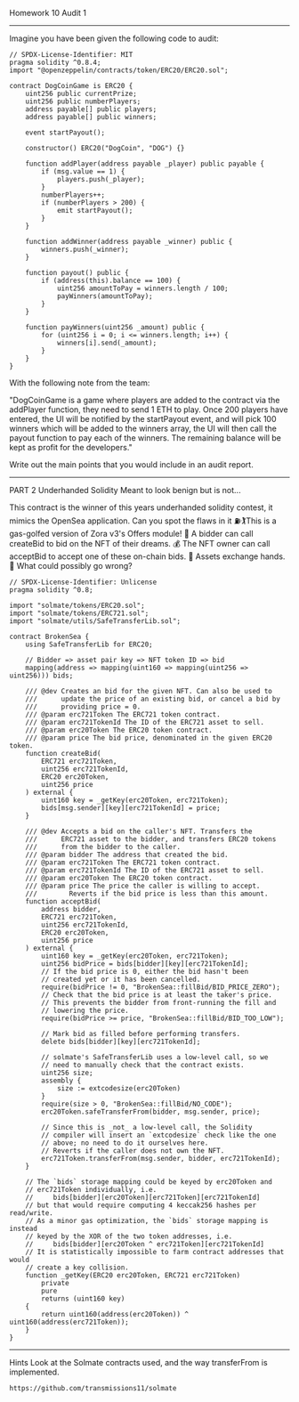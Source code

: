 Homework 10
Audit 1

---

Imagine you have been given the following code to audit:

    // SPDX-License-Identifier: MIT
    pragma solidity ^0.8.4;
    import "@openzeppelin/contracts/token/ERC20/ERC20.sol";

    contract DogCoinGame is ERC20 {
        uint256 public currentPrize;
        uint256 public numberPlayers;
        address payable[] public players;
        address payable[] public winners;

        event startPayout();

        constructor() ERC20("DogCoin", "DOG") {}

        function addPlayer(address payable _player) public payable {
            if (msg.value == 1) {
                players.push(_player);
            }
            numberPlayers++;
            if (numberPlayers > 200) {
                emit startPayout();
            }
        }

        function addWinner(address payable _winner) public {
            winners.push(_winner);
        }

        function payout() public {
            if (address(this).balance == 100) {
                uint256 amountToPay = winners.length / 100;
                payWinners(amountToPay);
            }
        }

        function payWinners(uint256 _amount) public {
            for (uint256 i = 0; i <= winners.length; i++) {
                winners[i].send(_amount);
            }
        }
    }

With the following note from the team:

"DogCoinGame is a game where players are added to the
contract via the addPlayer function, they need to send 1 ETH
to play.
Once 200 players have entered, the UI will be notified by the
startPayout event, and will pick 100 winners which will be
added to the winners array, the UI will then call the payout
function to pay each of the winners.
The remaining balance will be kept as profit for the
developers."

Write out the main points that you would include in an audit
report.

---

PART 2
Underhanded Solidity
Meant to look benign but is not...

This contract is the winner of this years underhanded solidity
contest, it mimics the OpenSea application.
Can you spot the flaws in it
⛽🏌This is a gas-golfed version of Zora v3's Offers module!
🤩 A bidder can call createBid to bid on the NFT of their
dreams.
💰 The NFT owner can call acceptBid to accept one of these
on-chain bids.
🤝 Assets exchange hands.
😤 What could possibly go wrong?

    // SPDX-License-Identifier: Unlicense
    pragma solidity ^0.8;

    import "solmate/tokens/ERC20.sol";
    import "solmate/tokens/ERC721.sol";
    import "solmate/utils/SafeTransferLib.sol";

    contract BrokenSea {
        using SafeTransferLib for ERC20;

        // Bidder => asset pair key => NFT token ID => bid
        mapping(address => mapping(uint160 => mapping(uint256 => uint256))) bids;

        /// @dev Creates an bid for the given NFT. Can also be used to
        ///      update the price of an existing bid, or cancel a bid by
        ///      providing price = 0.
        /// @param erc721Token The ERC721 token contract.
        /// @param erc721TokenId The ID of the ERC721 asset to sell.
        /// @param erc20Token The ERC20 token contract.
        /// @param price The bid price, denominated in the given ERC20 token.
        function createBid(
            ERC721 erc721Token,
            uint256 erc721TokenId,
            ERC20 erc20Token,
            uint256 price
        ) external {
            uint160 key = _getKey(erc20Token, erc721Token);
            bids[msg.sender][key][erc721TokenId] = price;
        }

        /// @dev Accepts a bid on the caller's NFT. Transfers the
        ///      ERC721 asset to the bidder, and transfers ERC20 tokens
        ///      from the bidder to the caller.
        /// @param bidder The address that created the bid.
        /// @param erc721Token The ERC721 token contract.
        /// @param erc721TokenId The ID of the ERC721 asset to sell.
        /// @param erc20Token The ERC20 token contract.
        /// @param price The price the caller is willing to accept.
        ///        Reverts if the bid price is less than this amount.
        function acceptBid(
            address bidder,
            ERC721 erc721Token,
            uint256 erc721TokenId,
            ERC20 erc20Token,
            uint256 price
        ) external {
            uint160 key = _getKey(erc20Token, erc721Token);
            uint256 bidPrice = bids[bidder][key][erc721TokenId];
            // If the bid price is 0, either the bid hasn't been
            // created yet or it has been cancelled.
            require(bidPrice != 0, "BrokenSea::fillBid/BID_PRICE_ZERO");
            // Check that the bid price is at least the taker's price.
            // This prevents the bidder from front-running the fill and
            // lowering the price.
            require(bidPrice >= price, "BrokenSea::fillBid/BID_TOO_LOW");

            // Mark bid as filled before performing transfers.
            delete bids[bidder][key][erc721TokenId];

            // solmate's SafeTransferLib uses a low-level call, so we
            // need to manually check that the contract exists.
            uint256 size;
            assembly {
                size := extcodesize(erc20Token)
            }
            require(size > 0, "BrokenSea::fillBid/NO_CODE");
            erc20Token.safeTransferFrom(bidder, msg.sender, price);

            // Since this is _not_ a low-level call, the Solidity
            // compiler will insert an `extcodesize` check like the one
            // above; no need to do it ourselves here.
            // Reverts if the caller does not own the NFT.
            erc721Token.transferFrom(msg.sender, bidder, erc721TokenId);
        }

        // The `bids` storage mapping could be keyed by erc20Token and
        // erc721Token individually, i.e.
        //     bids[bidder][erc20Token][erc721Token][erc721TokenId]
        // but that would require computing 4 keccak256 hashes per read/write.
        // As a minor gas optimization, the `bids` storage mapping is instead
        // keyed by the XOR of the two token addresses, i.e.
        //     bids[bidder][erc20Token ^ erc721Token][erc721TokenId]
        // It is statistically impossible to farm contract addresses that would
        // create a key collision.
        function _getKey(ERC20 erc20Token, ERC721 erc721Token)
            private
            pure
            returns (uint160 key)
        {
            return uint160(address(erc20Token)) ^ uint160(address(erc721Token));
        }
    }

---

Hints
Look at the Solmate contracts used, and the way
transferFrom is implemented.

    https://github.com/transmissions11/solmate
